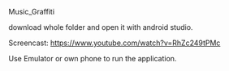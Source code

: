 Music_Graffiti

download whole folder and open it with android studio.

Screencast: https://www.youtube.com/watch?v=RhZc249tPMc

Use Emulator or own phone to run the application.
